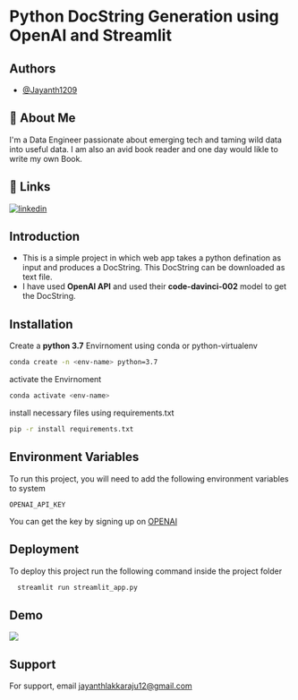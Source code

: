 
# Python DocString Generation using OpenAI and Streamlit



## Authors

- [@Jayanth1209](https://github.com/Jayanth1209)


## 🚀 About Me
I'm a Data Engineer passionate about emerging tech and taming wild data into useful data. I am also an avid book reader and one day would likle to write my own Book.

## 🔗 Links
[![linkedin](https://img.shields.io/badge/linkedin-0A66C2?style=for-the-badge&logo=linkedin&logoColor=white)](https://www.linkedin.com/in/jayanth-l-a58753230/)



## Introduction
- This is a simple project in which web app takes a python defination as input and produces a DocString. This DocString can be downloaded as text file.
- I have used **OpenAI API** and used their **code-davinci-002** model to get the DocString.
## Installation

Create a **python 3.7** Envirnoment using conda or python-virtualenv
```bash
conda create -n <env-name> python=3.7
```
activate the Envirnoment
```bash
conda activate <env-name>
```
install necessary files using requirements.txt
```bash
pip -r install requirements.txt
```

    
## Environment Variables
To run this project, you will need to add the following environment variables to system

`OPENAI_API_KEY`

You can get the key by signing up on 
[OPENAI](https://beta.openai.com/account/api-keys)


## Deployment

To deploy this project run the following command inside the project folder

```bash
  streamlit run streamlit_app.py
```


## Demo
![](https://github.com/jayanth1209/DocStringGenerator/blob/7f0309f298faba5af416757a6fef6d5576c44284/extras/ezgif-1-63b26e4e16.gif)
## Support

For support, email jayanthlakkaraju12@gmail.com

